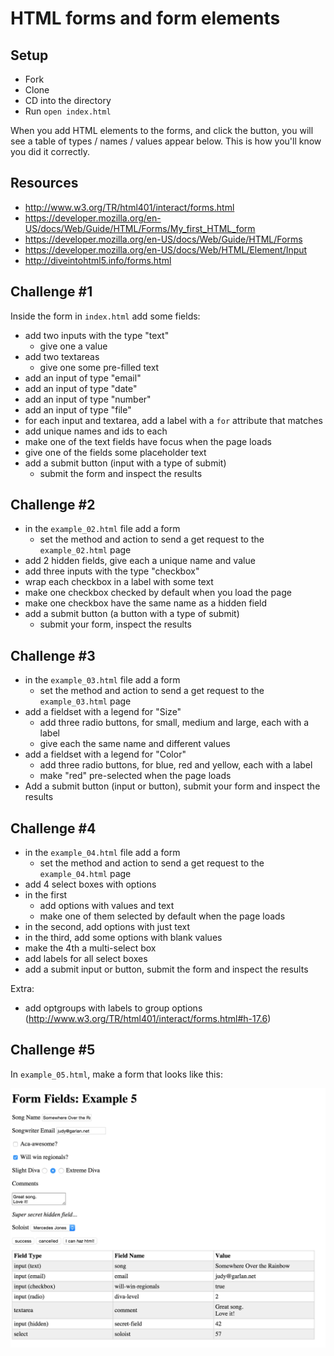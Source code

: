 # HTML forms and form elements

## Setup

- Fork
- Clone
- CD into the directory
- Run `open index.html`

When you add HTML elements to the forms, and click the button, you will see a table of types / names / values appear below.  This is how you'll know you did it correctly.

## Resources

- http://www.w3.org/TR/html401/interact/forms.html
- https://developer.mozilla.org/en-US/docs/Web/Guide/HTML/Forms/My_first_HTML_form
- https://developer.mozilla.org/en-US/docs/Web/Guide/HTML/Forms
- https://developer.mozilla.org/en-US/docs/Web/HTML/Element/Input
- http://diveintohtml5.info/forms.html

## Challenge #1

Inside the form in `index.html` add some fields:

- add two inputs with the type "text"
  - give one a value
- add two textareas
  - give one some pre-filled text
- add an input of type "email"
- add an input of type "date"
- add an input of type "number"
- add an input of type "file"
- for each input and textarea, add a label with a `for` attribute that matches
- add unique names and ids to each
- make one of the text fields have focus when the page loads
- give one of the fields some placeholder text
- add a submit button (input with a type of submit)
  - submit the form and inspect the results

## Challenge #2

- in the `example_02.html` file add a form
  - set the method and action to send a get request to the `example_02.html` page
- add 2 hidden fields, give each a unique name and value
- add three inputs with the type "checkbox"
- wrap each checkbox in a label with some text
- make one checkbox checked by default when you load the page
- make one checkbox have the same name as a hidden field
- add a submit button (a button with a type of submit)
  - submit your form, inspect the results

## Challenge #3

- in the `example_03.html` file add a form
  - set the method and action to send a get request to the `example_03.html` page
- add a fieldset with a legend for "Size"
  - add three radio buttons, for small, medium and large, each with a label
  - give each the same name and different values
- add a fieldset with a legend for "Color"
  - add three radio buttons, for blue, red and yellow, each with a label
  - make "red" pre-selected when the page loads
- Add a submit button (input or button), submit your form and inspect the results

## Challenge #4

- in the `example_04.html` file add a form
  - set the method and action to send a get request to the `example_04.html` page
- add 4 select boxes with options
- in the first
  - add options with values and text
  - make one of them selected by default when the page loads
- in the second, add options with just text
- in the third, add some options with blank values
- make the 4th a multi-select box
- add labels for all select boxes
- add a submit input or button, submit the form and inspect the results

Extra:

- add optgroups with labels to group options (http://www.w3.org/TR/html401/interact/forms.html#h-17.6)

## Challenge #5

In `example_05.html`, make a form that looks like this:

![](img/example.png)
